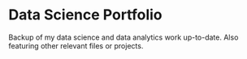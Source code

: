 # Data Science Portfolio
 Backup of my data science and data analytics work up-to-date. Also featuring other relevant files or projects.
